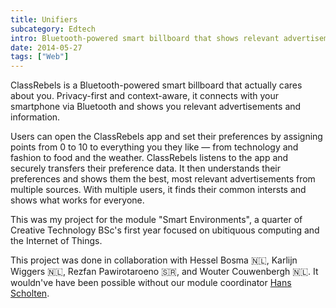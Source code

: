```yaml
---
title: Unifiers
subcategory: Edtech
intro: Bluetooth-powered smart billboard that shows relevant advertisements and information based on who's passing by it.
date: 2014-05-27
tags: ["Web"]
---
```


ClassRebels is a Bluetooth-powered smart billboard that actually cares about you. Privacy-first and context-aware, it connects with your smartphone via Bluetooth and shows you relevant advertisements and information.

Users can open the ClassRebels app and set their preferences by assigning points from 0 to 10 to everything you they like — from technology and fashion to food and the weather. ClassRebels listens to the app and securely transfers their preference data. It then understands their preferences and shows them the best, most relevant advertisements from multiple sources. With multiple users, it finds their common intersts and shows what works for everyone.

This was my project for the module "Smart Environments", a quarter of Creative Technology BSc's first year focused on ubitiquous computing and the Internet of Things.

<footer>This project was done in collaboration with Hessel Bosma 🇳🇱, Karlijn Wiggers 🇳🇱, Rezfan Pawirotaroeno 🇸🇷, and Wouter Couwenbergh 🇳🇱. It wouldn've have been possible without our module coordinator <a href="http://wwwhome.ewi.utwente.nl/~scholten/" target="_blank" rel="noopener noreferrer">Hans Scholten</a>.</footer>